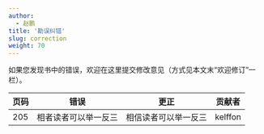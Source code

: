 ```yaml
---
author: 
  - 赵鹏
title: '勘误纠错'
slug: correction
weight: 70
---
```


如果您发现书中的错误，欢迎在这里提交修改意见（方式见本文末“欢迎修订”一栏）。

| 页码 | 错误 | 更正 | 贡献者 |
| ---- | ---- | ---- | ------ |
| 205  |相者读者可以举一反三 | 相信读者可以举一反三 | kelffon |


